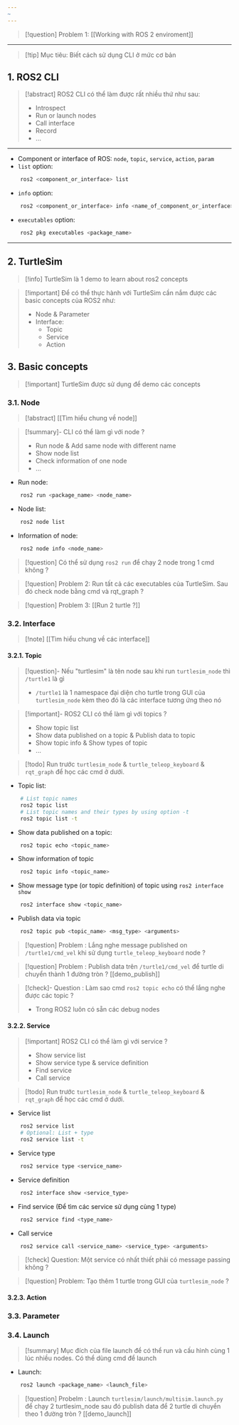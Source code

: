 ```yaml
---
~
---
```

> [!question] Problem 1: [[Working with ROS 2 enviroment]]

---

> [!tip] Mục tiêu: Biết cách sử dụng CLI ở mức cơ bản
## 1. ROS2 CLI

> [!abstract] ROS2 CLI có thể làm được rất nhiều thứ như sau:
> - Introspect
> - Run or launch nodes
> - Call interface
> - Record 
> - ...

---
- Component or interface of ROS: `node`, `topic`, `service`, `action`, `param`
- `list` option:
```bash
	ros2 <component_or_interface> list
```
- `info` option:
```bash
	ros2 <component_or_interface> info <name_of_component_or_interface>
```
- `executables` option:
```bash
	ros2 pkg executables <package_name>
```
---
## 2. TurtleSim

> [!info] TurtleSim là 1 demo to learn about ros2 concepts

> [!important] Để có thể thực hành với TurtleSim cần nắm được các basic concepts của ROS2 như:
> - Node & Parameter
> - Interface:
> 	- Topic
> 	- Service
> 	- Action

## 3. Basic concepts

> [!important] TurtleSim được sử dụng để demo các concepts
### 3.1. Node

> [!abstract] [[Tìm hiểu chung về node]]

> [!summary]- CLI có thể làm gì với node ?
> - Run node & Add same node with different name
> - Show node list
> - Check information of one node
> - ...
- Run node:
```bash
	ros2 run <package_name> <node_name>
```
- Node list:
```bash
	ros2 node list
```
- Information of node:
```bash
	ros2 node info <node_name>
```

> [!question] Có thể sử dụng `ros2 run` để chạy 2 node trong 1 cmd không ?

> [!question] Problem 2: Run tất cả các executables của TurtleSim. Sau đó check node bằng cmd và rqt_graph ?

> [!question] Problem 3: [[Run 2 turtle ?]]


### 3.2. Interface

> [!note] [[Tìm hiểu chung về các interface]]
#### 3.2.1. Topic

> [!question]- Nếu "turtlesim" là tên node sau khi run `turtlesim_node` thì `/turtle1` là gì
> - `/turtle1` là 1 namespace đại diện cho turtle trong GUI của `turtlesim_node` kèm theo đó là các interface tương ứng theo nó

> [!important]- ROS2 CLI có thể làm gì với topics ?
> - Show topic list
> - Show data published on a topic & Publish data to topic
> - Show topic info & Show types of topic
> - ...

> [!todo] Run trước `turtlesim_node` & `turtle_teleop_keyboard` & `rqt_graph` để học các cmd ở dưới.

- Topic list:
```bash
	# List topic names
	ros2 topic list
	# List topic names and their types by using option -t
	ros2 topic list -t
```
- Show data published on a topic:
```bash
	ros2 topic echo <topic_name>
```
- Show information of topic
```bash
	ros2 topic info <topic_name>
```
- Show message type (or topic definition) of topic using `ros2 interface show`
```bash
	ros2 interface show <topic_name>
```
- Publish data via topic
```bash
	ros2 topic pub <topic_name> <msg_type> <arguments>
```

> [!question] Problem : Lắng nghe message published on `/turtle1/cmd_vel` khi sử dụng `turtle_teleop_keyboard` node ?

> [!question] Problem : Publish data trên `/turtle1/cmd_vel` để turtle di chuyển thành 1 đường tròn ? [[demo_publish]]

> [!check]- Question : Làm sao cmd `ros2 topic echo` có thể lắng nghe được các topic ?
> - Trong ROS2 luôn có sẵn các debug nodes 
#### 3.2.2. Service

> [!important] ROS2 CLI có thể làm gì với service ?
> - Show service list
> - Show service type & service definition
> - Find service
> - Call service

> [!todo] Run trước `turtlesim_node` & `turtle_teleop_keyboard` & `rqt_graph` để học các cmd ở dưới.

- Service list
```bash
	ros2 service list
	# Optional: List + type
	ros2 service list -t
```
- Service type
```bash
	ros2 service type <service_name>
```
- Service definition
```bash
	ros2 interface show <service_type>
```
- Find service (Để tìm các service sử dụng cùng 1 type)
```bash
	ros2 service find <type_name>
```
- Call service
```bash
	ros2 service call <service_name> <service_type> <arguments>
```

> [!check] Question: Một service có nhất thiết phải có message passing không ?

> [!question] Problem: Tạo thêm 1 turtle trong GUI của `turtlesim_node` ?

#### 3.2.3. Action

### 3.3. Parameter

### 3.4. Launch

> [!summary] Mục đích của file launch để có thể run và cấu hình cùng 1 lúc nhiều nodes. Có thể dùng cmd để launch

- Launch:
```bash
	ros2 launch <package_name> <launch_file>
```

> [!question] Probelm : Launch `turtlesim/launch/multisim.launch.py` để chạy 2 turtlesim_node sau đó publish data để 2 turtle di chuyển theo 1 đường tròn ? [[demo_launch]]
> 

